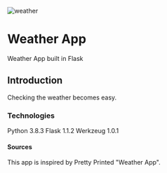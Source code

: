 ![weather](https://user-images.githubusercontent.com/63557278/100550184-7a0bf380-3278-11eb-81f4-11d24a37b355.png)

# Weather App
Weather App built in Flask

## Introduction
Checking the weather becomes easy.

### Technologies
Python 3.8.3
Flask 1.1.2
Werkzeug 1.0.1

#### Sources
This app is inspired by Pretty Printed "Weather App".
